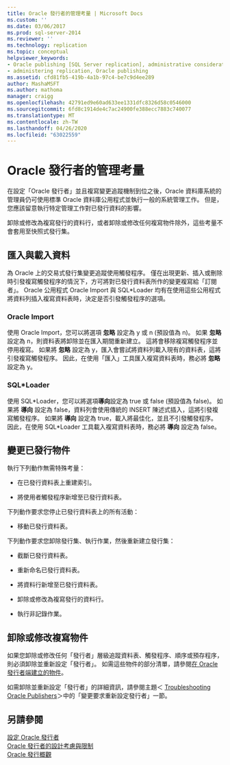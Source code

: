 ```yaml
---
title: Oracle 發行者的管理考量 | Microsoft Docs
ms.custom: ''
ms.date: 03/06/2017
ms.prod: sql-server-2014
ms.reviewer: ''
ms.technology: replication
ms.topic: conceptual
helpviewer_keywords:
- Oracle publishing [SQL Server replication], administrative considerations
- administering replication, Oracle publishing
ms.assetid: cfd81fb5-419b-4a1b-97c4-be7c9d4ee289
author: MashaMSFT
ms.author: mathoma
manager: craigg
ms.openlocfilehash: 42791ed9e60ad633ee1331dfc8326d58c0546000
ms.sourcegitcommit: 6fd8c1914de4c7ac24900fe388ecc7883c740077
ms.translationtype: MT
ms.contentlocale: zh-TW
ms.lasthandoff: 04/26/2020
ms.locfileid: "63022559"
---
```

# <a name="administrative-considerations-for-oracle-publishers"></a>Oracle 發行者的管理考量
  在設定「Oracle 發行者」並且複寫變更追蹤機制到位之後，Oracle 資料庫系統的管理員仍可使用標準 Oracle 資料庫公用程式並執行一般的系統管理工作。 但是，您應該留意執行特定管理工作對已發行資料的影響。  
  
 卸除或修改為複寫發行的資料行，或者卸除或修改任何複寫物件除外，這些考量不會套用至快照式發行集。  
  
## <a name="importing-and-loading-data"></a>匯入與載入資料  
 為 Oracle 上的交易式發行集變更追蹤使用觸發程序。 僅在出現更新、插入或刪除時引發複寫觸發程序的情況下，方可將對已發行資料表所作的變更複寫給「訂閱者」。 Oracle 公用程式 Oracle Import 與 SQL*Loader 均有在使用這些公用程式將資料列插入複寫資料表時，決定是否引發觸發程序的選項。  
  
### <a name="oracle-import"></a>Oracle Import  
 使用 Oracle Import，您可以將選項 **忽略** 設定為 y 或 n (預設值為 n)。 如果 **忽略** 設定為 n，則資料表將卸除並在匯入期間重新建立。 這將會移除複寫觸發程序並停用複寫。 如果將 **忽略** 設定為 y，匯入會嘗試將資料列載入現有的資料表，這將引發複寫觸發程序。 因此，在使用「匯入」工具匯入複寫資料表時，務必將 **忽略** 設定為 y。  
  
### <a name="sqlloader"></a>SQL*Loader  
 使用 SQL\*Loader，您可以將選項**導向**設定為 true 或 false (預設值為 false)。 如果將 **導向** 設定為 false，資料列會使用傳統的 INSERT 陳述式插入，這將引發複寫觸發程序。 如果將 **導向** 設定為 true，載入將最佳化，並且不引發觸發程序。 因此，在使用 SQL*Loader 工具載入複寫資料表時，務必將 **導向** 設定為 false。  
  
## <a name="making-changes-to-published-objects"></a>變更已發行物件  
 執行下列動作無需特殊考量：  
  
-   在已發行資料表上重建索引。  
  
-   將使用者觸發程序新增至已發行資料表。  
  
 下列動作要求您停止已發行資料表上的所有活動：  
  
-   移動已發行資料表。  
  
 下列動作要求您卸除發行集、執行作業，然後重新建立發行集：  
  
-   截斷已發行資料表。  
  
-   重新命名已發行資料表。  
  
-   將資料行新增至已發行資料表。  
  
-   卸除或修改為複寫發行的資料行。  
  
-   執行非記錄作業。  
  
## <a name="dropping-or-modifying-replication-objects"></a>卸除或修改複寫物件  
 如果您卸除或修改任何「發行者」層級追蹤資料表、觸發程序、順序或預存程序，則必須卸除並重新設定「發行者」。 如需這些物件的部分清單，請參閱[在 Oracle 發行者端建立的物件](objects-created-on-the-oracle-publisher.md)。  
  
 如需卸除並重新設定「發行者」的詳細資訊，請參閱主題＜ [Troubleshooting Oracle Publishers](troubleshooting-oracle-publishers.md)＞中的「變更要求重新設定發行者」一節。  
  
## <a name="see-also"></a>另請參閱  
 [設定 Oracle 發行者](configure-an-oracle-publisher.md)   
 [Oracle 發行者的設計考慮與限制](design-considerations-and-limitations-for-oracle-publishers.md)   
 [Oracle 發行概觀](oracle-publishing-overview.md)  
  
  
